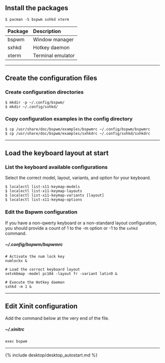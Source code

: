 ## Install the packages

```
$ pacman -S bspwm sxhkd xterm
```

| Package | Description       |
| :------ | :---------------- |
| bspwm   | Window manager    |
| sxhkd   | Hotkey daemon     |
| xterm   | Terminal emulator |

---

## Create the configuration files

### Create configuration directories
```
$ mkdir -p ~/.config/bspwm/
$ mkdir ~/.config/sxhkd/
```

### Copy configuration examples in the config directory
```
$ cp /usr/share/doc/bspwm/examples/bspwmrc ~/.config/bspwm/bspwmrc
$ cp /usr/share/doc/bspwm/examples/sxhkdrc ~/.config/sxhkd/sxhkdrc
```

---

## Load the keyboard layout at start

### List the keyboard available configurations

Select the correct model, layout, variants, and option for your keyboard.

```
$ localectl list-x11-keymap-models
$ localectl list-x11-keymap-layouts
$ localectl list-x11-keymap-variants [layout]
$ localectl list-x11-keymap-options
```

### Edit the Bspwm configuration

If you have a non-qwerty keyboard or a non-standard layout configuration, you should provide a count of 1 to the -m option or -1 to the `sxhkd` command.

##### ~/.config/bspwm/bspwmrc
```
# Activate the num lock key
numlockx &

# Load the correct keyboard layout
setxkbmap -model pc104 -layout fr -variant latin9 &

# Execute the Hotkey daemon
sxhkd -m 1 &
```

---

## Edit Xinit configuration

Add the command below at the very end of the file.

##### ~/.xinitrc
```
exec bspwm
```

---

{% include desktop/desktop_autostart.md %}
